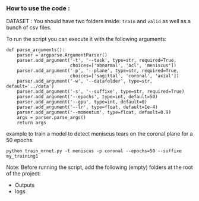 ### How to use the code : 

DATASET : You should have two folders inside: `train` and `valid` as well as a bunch of csv files.

To run the script you can execute it with the following arguments:
```
def parse_arguments():
    parser = argparse.ArgumentParser()
    parser.add_argument('-t', '--task', type=str, required=True,
                        choices=['abnormal', 'acl', 'meniscus'])
    parser.add_argument('-p', '--plane', type=str, required=True,
                        choices=['sagittal', 'coronal', 'axial'])
    parser.add_argument('-w', '--datafolder', type=str, default='../data')
    parser.add_argument('-s', '--suffixe', type=str, required=True)
    parser.add_argument('--epochs', type=int, default=50)
    parser.add_argument('--gpu', type=int, default=0)
    parser.add_argument('--lr', type=float, default=1e-4)
    parser.add_argument('--momentum', type=float, default=0.9)
    args = parser.parse_args()
    return args
```

example to train a model to detect meniscus tears on the coronal plane for a 50 epochs:

`python train_mrnet.py -t meniscus -p coronal --epochs=50 --suffixe my_training1`

Note: Before running the script, add the following (empty) folders at the root of the project:
- Outputs
- logs
